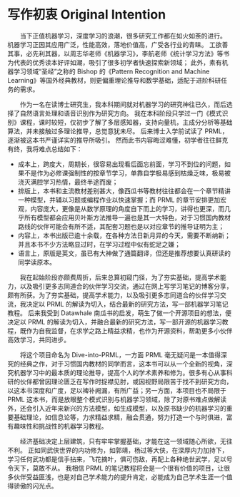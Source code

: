 # 写作初衷 Original Intention

&emsp;&emsp;当下正值机器学习，深度学习的浪潮，很多研究工作都在如火如荼的进行。
机器学习正因其应用广泛，性能高效，落地价值高，广受各行业的青睐。
工欲善其事，必先利其器，以周志华老师《机器学习》，李航老师《统计学习方法》等书为代表的优秀读本好评如潮，吸引了很多初学者快速探索新领域；
此外，素有机器学习领域“圣经”之称的 Bishop 的《Pattern Recognition and Machine Learning》等国外经典教材，则更偏重理论推导和数学基础，适配于进阶科研任务的需求。

&emsp;&emsp;作为一名在读博士研究生，我本科期间就对机器学习的研究神往已久，而后选择了自然语言处理和语音识别作为研究方向。
我在本科阶段只学过一门《模式识别》课程，课时较短，仅初步了解了多层感知器，支持向量机，主成分分析等基础算法，并未接触过多理论推导，总觉意犹未尽。
后来博士入学前试读了 PRML，逐渐被这本书严谨详实的推导所吸引。
然而此书内容晦涩难懂，初学者往往鲜克有终，我将难点总结如下：
* 成本上，跨度大，周期长，很容易出现看后面忘前面，学习不到位的问题，如果不是作为必修课强制性的按章节学习，单靠自学极易感到枯燥乏味，极易被浇灭满腔学习热情，最终半途而废；
* 排版上，本书和主流教材差别甚大，像西瓜书等教材往往都会在一个章节精讲一种模型，并辅以习题或编程作业以快速掌握；而 PRML 的章节安排更加宏观，内容庞大，更像是从数学原理的角度自下而上的学习，讲得也更深，而几乎所有模型都会应用贝叶斯方法推导一遍也是其一大特色，对于习惯国内教材路线的伙伴可能会有所不适，其配套习题也是以对应章节的推导证明为主；
* 内容上，本书出版已逾十余载，在各种方法日新月异的今天，需要不断纳新；并且本书不少方法略显过时，在学习过程中似有蛇足之嫌；
* 语言上，原版是英文，虽已有大神做了通篇翻译，但还是推荐想要认真研读的同学读原本。

&emsp;&emsp;我在起始阶段亦颇费周折，后来总算初窥门径，为了夯实基础，提高学术能力，以及吸引更多志同道合的伙伴学习交流，通过在网上写学习笔记的博客分享，颇有所获。为了夯实基础，提高学术能力，以及吸引更多志同道合的伙伴学习交流，我决定以 PRML 的解读为切入，结合最新的研究方法，写一部机器学习笔记教程。
后来我受到 Datawhale 南瓜书的启发，萌生了做一个开源项目的想法，便决定以 PRML 的解读为切入，并融合最新的研究方法，写一部开源的机器学习教程，既作为自我监督，在求学之路上精益求精，也作为开源资料，帮助更多小伙伴高效学习，共同进步。

&emsp;&emsp;将这个项目命名为 Dive-into-PRML，一方面 PRML 毫无疑问是一本值得深究的经典之作，对于习惯国内教材的同学而言，这本书可以从一个全新的视角，深究机器学习中的最本质的理论推导，提高个人的学术素养和修为。很多有心从事科研的伙伴都曾因理论匮乏在写作时捉襟见肘，或因视野局限苦于找不到研究方向，以这本书深度和广度，足以裨补阙漏，有所广益；另一方面，本项目也不局限于 PRML 这本书，而是放眼整个模式识别与机器学习领域，除了对原书难点做解读外，还会引入近年来新兴的方法模型，如生成模型，以及原书缺少的机器学习的重要基础理论，如信息论等，力求精益求精，融会贯通，努力打造一个与时俱进，富有趣味性和挑战性的机器学习教程。

&emsp;&emsp;经济基础决定上层建筑，只有牢牢掌握基础，才能在这一领域随心所欲，无往不利。
正如同武侠世界的内功修为，如郭靖，杨过等大侠，在深厚内力加持下，学习任何武功都是信手拈来，飞花摘叶，俱可伤敌，再配上各种绝世武学，足以号令天下，莫敢不从。
我相信 PRML 的笔记教程将会是一个很有价值的项目，让很多伙伴受益匪浅，也是对自己学术能力的提升肯定，必能成为自己学术生涯一个值得骄傲的闪光点。